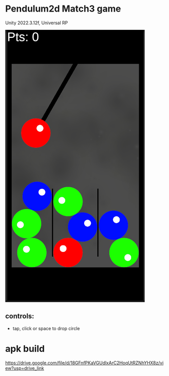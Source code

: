 
# Pendulum2d Match3 game

Unity 2022.3.12f, Universal RP

![StartPos](https://github.com/true-10/Pendulum2D/blob/master/GameScreen.png)

## controls: 
- tap, click or space to drop circle

# apk build
https://drive.google.com/file/d/18GFnfPKaVGUdlxArC2HoqUtRZNhYHX8z/view?usp=drive_link
